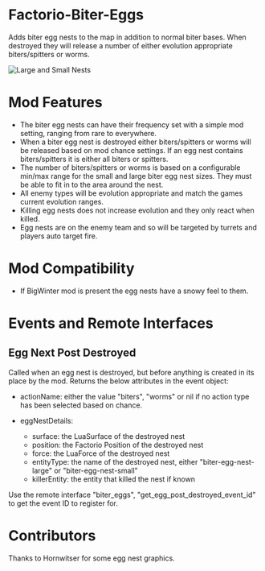 # Factorio-Biter-Eggs

Adds biter egg nests to the map in addition to normal biter bases. When destroyed they will release a number of either evolution appropriate biters/spitters or worms.

![Large and Small Nests](https://thumbs.gfycat.com/WindingMeekGrouse-poster.jpg)


Mod Features
==========

- The biter egg nests can have their frequency set with a simple mod setting, ranging from rare to everywhere.
- When a biter egg nest is destroyed either biters/spitters or worms will be released based on mod chance settings. If an egg nest contains biters/spitters it is either all biters or spitters.
- The number of biters/spitters or worms is based on a configurable min/max range for the small and large biter egg nest sizes. They must be able to fit in to the area around the nest.
- All enemy types will be evolution appropriate and match the games current evolution ranges.
- Killing egg nests does not increase evolution and they only react when killed.
- Egg nests are on the enemy team and so will be targeted by turrets and players auto target fire.


Mod Compatibility
=======

- If BigWinter mod is present the egg nests have a snowy feel to them.


Events and Remote Interfaces
======

Egg Next Post Destroyed
--------------

Called when an egg nest is destroyed, but before anything is created in its place by the mod. Returns the below attributes in the event object:

- actionName: either the value "biters", "worms" or nil if no action type has been selected based on chance.
- eggNestDetails:

    - surface: the LuaSurface of the destroyed nest
    - position: the Factorio Position of the destroyed nest
    - force: the LuaForce of the destroyed nest
    - entityType: the name of the destroyed nest, either "biter-egg-nest-large" or "biter-egg-nest-small"
    - killerEntity: the entity that killed the nest if known

Use the remote interface "biter_eggs", "get_egg_post_destroyed_event_id" to get the event ID to register for.


Contributors
==========
Thanks to Hornwitser for some egg nest graphics.
